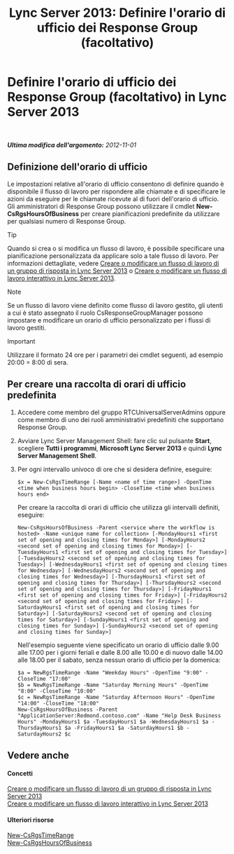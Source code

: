 ﻿---
title: "Lync Server 2013: Definire l'orario di ufficio dei Response Group (facoltativo)"
TOCTitle: Definire l'orario di ufficio dei Response Group (facoltativo)
ms:assetid: d62551b2-1847-4e1b-abe8-683b72aa94d5
ms:mtpsurl: https://technet.microsoft.com/it-it/library/JJ205291(v=OCS.15)
ms:contentKeyID: 49302102
ms.date: 08/24/2015
mtps_version: v=OCS.15
ms.translationtype: HT
---

# Definire l'orario di ufficio dei Response Group (facoltativo) in Lync Server 2013

 

_**Ultima modifica dell'argomento:** 2012-11-01_

## Definizione dell'orario di ufficio

Le impostazioni relative all'orario di ufficio consentono di definire quando è disponibile il flusso di lavoro per rispondere alle chiamate e di specificare le azioni da eseguire per le chiamate ricevute al di fuori dell'orario di ufficio. Gli amministratori di Response Group possono utilizzare il cmdlet **New-CsRgsHoursOfBusiness** per creare pianificazioni predefinite da utilizzare per qualsiasi numero di Response Group.

> [!TIP]  
> Quando si crea o si modifica un flusso di lavoro, è possibile specificare una pianificazione personalizzata da applicare solo a tale flusso di lavoro. Per informazioni dettagliate, vedere <a href="lync-server-2013-create-or-modify-a-hunt-group-workflow.md">Creare o modificare un flusso di lavoro di un gruppo di risposta in Lync Server 2013</a> o <a href="lync-server-2013-create-or-modify-an-interactive-workflow.md">Creare o modificare un flusso di lavoro interattivo in Lync Server 2013</a>.


> [!NOTE]
> Se un flusso di lavoro viene definito come flusso di lavoro gestito, gli utenti a cui è stato assegnato il ruolo CsResponseGroupManager possono impostare e modificare un orario di ufficio personalizzato per i flussi di lavoro gestiti.



> [!IMPORTANT]  
> Utilizzare il formato 24 ore per i parametri dei cmdlet seguenti, ad esempio 20:00 = 8:00 di sera.

## Per creare una raccolta di orari di ufficio predefinita

1.  Accedere come membro del gruppo RTCUniversalServerAdmins oppure come membro di uno dei ruoli amministrativi predefiniti che supportano Response Group.

2.  Avviare Lync Server Management Shell: fare clic sul pulsante **Start**, scegliere **Tutti i programmi**, **Microsoft Lync Server 2013** e quindi **Lync Server Management Shell**.

3.  Per ogni intervallo univoco di ore che si desidera definire, eseguire:
    
        $x = New-CsRgsTimeRange [-Name <name of time range>] -OpenTime <time when business hours begin> -CloseTime <time when business hours end>
    
    Per creare la raccolta di orari di ufficio che utilizza gli intervalli definiti, eseguire:
    
        New-CsRgsHoursOfBusiness -Parent <service where the workflow is hosted> -Name <unique name for collection> [-MondayHours1 <first set of opening and closing times for Monday>] [-MondayHours2 <second set of opening and closing times for Monday>] [-TuesdayHours1 <first set of opening and closing times for Tuesday>] [-TuesdayHours2 <second set of opening and closing times for Tuesday>] [-WednesdayHours1 <first set of opening and closing times for Wednesday>] [-WednesdayHours2 <second set of opening and closing times for Wednesday>] [-ThursdayHours1 <first set of opening and closing times for Thursday>] [-ThursdayHours2 <second set of opening and closing times for Thursday>] [-FridayHours1 <first set of opening and closing times for Friday>] [-FridayHours2 <second set of opening and closing times for Friday>] [-SaturdayHours1 <first set of opening and closing times for Saturday>] [-SaturdayHours2 <second set of opening and closing times for Saturday>] [-SundayHours1 <first set of opening and closing times for Sunday>] [-SundayHours2 <second set of opening and closing times for Sunday>]
    
    Nell'esempio seguente viene specificato un orario di ufficio dalle 9.00 alle 17.00 per i giorni feriali e dalle 8.00 alle 10.00 e di nuovo dalle 14.00 alle 18.00 per il sabato, senza nessun orario di ufficio per la domenica:
    
        $a = NewRgsTimeRange -Name "Weekday Hours" -OpenTime "9:00" -CloseTime "17:00"
        $b = NewRgsTimeRange -Name "Saturday Morning Hours" -OpenTime "8:00" -CloseTime "10:00" 
        $c = NewRgsTimeRange -Name "Saturday Afternoon Hours" -OpenTime "14:00" -CloseTime "18:00" 
        New-CsRgsHoursOfBusiness -Parent "ApplicationServer:Redmond.contoso.com" -Name "Help Desk Business Hours" -MondayHours1 $a -TuesdayHours1 $a -WednesdayHours1 $a -ThursdayHours1 $a -FridayHours1 $a -SaturdayHours1 $b -SaturdayHours2 $c

## Vedere anche

#### Concetti

[Creare o modificare un flusso di lavoro di un gruppo di risposta in Lync Server 2013](lync-server-2013-create-or-modify-a-hunt-group-workflow.md)  
[Creare o modificare un flusso di lavoro interattivo in Lync Server 2013](lync-server-2013-create-or-modify-an-interactive-workflow.md)  

#### Ulteriori risorse

[New-CsRgsTimeRange](https://docs.microsoft.com/en-us/powershell/module/skype/New-CsRgsTimeRange)  
[New-CsRgsHoursOfBusiness](https://docs.microsoft.com/en-us/powershell/module/skype/New-CsRgsHoursOfBusiness)

